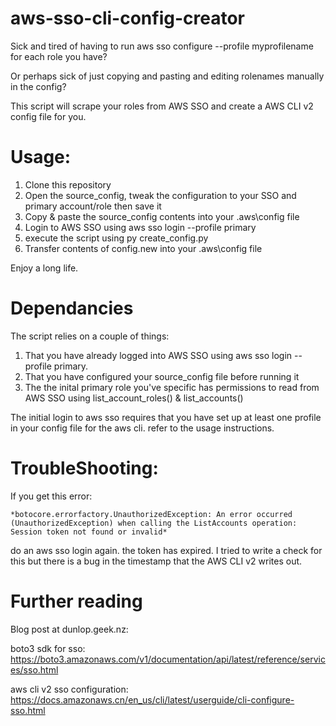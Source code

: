 # aws-sso-cli-config-creator
Sick and tired of having to run aws sso configure --profile myprofilename for each role you have?

Or perhaps sick of just copying and pasting and editing rolenames manually in the config?

This script will scrape your roles from AWS SSO and create a AWS CLI v2 config file for you.

# Usage:
1. Clone this repository
2. Open the source_config, tweak the configuration to your SSO and primary account/role then save it
3. Copy & paste the source_config contents into your .aws\config file
4. Login to AWS SSO using aws sso login --profile primary
5. execute the script using py create_config.py
6. Transfer contents of config.new into your .aws\config file

Enjoy a long life.

# Dependancies
The script relies on a couple of things:

1. That you have already logged into AWS SSO using aws sso login --profile primary.
2. That you have configured your source_config file before running it
3. The the inital primary role you've specific has permissions to read from AWS SSO using list_account_roles() & list_accounts()

The initial login to aws sso requires that you have set up at least one profile in your config file for the aws cli. refer to the usage instructions.

# TroubleShooting:
If you get this error:

	*botocore.errorfactory.UnauthorizedException: An error occurred (UnauthorizedException) when calling the ListAccounts operation: Session token not found or invalid*

do an aws sso login again. the token has expired. I tried to write a check for this but there is a bug in the timestamp that the AWS CLI v2 writes out.

# Further reading
Blog post at dunlop.geek.nz: 

boto3 sdk for sso: https://boto3.amazonaws.com/v1/documentation/api/latest/reference/services/sso.html

aws cli v2 sso configuration: https://docs.amazonaws.cn/en_us/cli/latest/userguide/cli-configure-sso.html